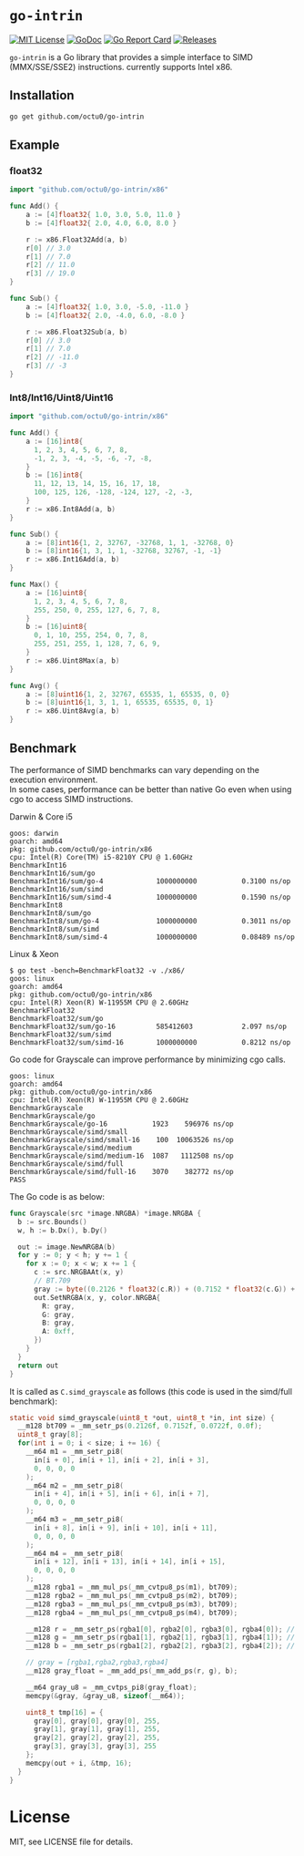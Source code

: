 # `go-intrin`

[![MIT License](https://img.shields.io/github/license/octu0/go-intrin)](https://github.com/octu0/go-intrin/blob/master/LICENSE)
[![GoDoc](https://pkg.go.dev/badge/github.com/octu0/go-intrin)](https://pkg.go.dev/github.com/octu0/go-intrin)
[![Go Report Card](https://goreportcard.com/badge/github.com/octu0/go-intrin)](https://goreportcard.com/report/github.com/octu0/go-intrin)
[![Releases](https://img.shields.io/github/v/release/octu0/go-intrin)](https://github.com/octu0/go-intrin/releases)

`go-intrin` is a Go library that provides a simple interface to SIMD (MMX/SSE/SSE2) instructions.
currently supports Intel x86.

## Installation

```bash
go get github.com/octu0/go-intrin
```

## Example

### float32

```go
import "github.com/octu0/go-intrin/x86"

func Add() {
    a := [4]float32{ 1.0, 3.0, 5.0, 11.0 }
    b := [4]float32{ 2.0, 4.0, 6.0, 8.0 }

    r := x86.Float32Add(a, b)
    r[0] // 3.0
    r[1] // 7.0
    r[2] // 11.0
    r[3] // 19.0
}

func Sub() {
    a := [4]float32{ 1.0, 3.0, -5.0, -11.0 }
    b := [4]float32{ 2.0, -4.0, 6.0, -8.0 }

    r := x86.Float32Sub(a, b)
    r[0] // 3.0
    r[1] // 7.0
    r[2] // -11.0
    r[3] // -3
}
```

### Int8/Int16/Uint8/Uint16

```go
import "github.com/octu0/go-intrin/x86"

func Add() {
    a := [16]int8{
      1, 2, 3, 4, 5, 6, 7, 8,
      -1, 2, 3, -4, -5, -6, -7, -8,
    }
    b := [16]int8{
      11, 12, 13, 14, 15, 16, 17, 18,
      100, 125, 126, -128, -124, 127, -2, -3,
    }
    r := x86.Int8Add(a, b)
}

func Sub() {
    a := [8]int16{1, 2, 32767, -32768, 1, 1, -32768, 0}
    b := [8]int16{1, 3, 1, 1, -32768, 32767, -1, -1}
    r := x86.Int16Add(a, b)
}

func Max() {
    a := [16]uint8{
      1, 2, 3, 4, 5, 6, 7, 8,
      255, 250, 0, 255, 127, 6, 7, 8,
    }
    b := [16]uint8{
      0, 1, 10, 255, 254, 0, 7, 8,
      255, 251, 255, 1, 128, 7, 6, 9,
    }
    r := x86.Uint8Max(a, b)
}

func Avg() {
    a := [8]uint16{1, 2, 32767, 65535, 1, 65535, 0, 0}
    b := [8]uint16{1, 3, 1, 1, 65535, 65535, 0, 1}
    r := x86.Uint8Avg(a, b)
}
```

## Benchmark

The performance of SIMD benchmarks can vary depending on the execution environment.  
In some cases, performance can be better than native Go even when using cgo to access SIMD instructions.

Darwin & Core i5

```
goos: darwin
goarch: amd64
pkg: github.com/octu0/go-intrin/x86
cpu: Intel(R) Core(TM) i5-8210Y CPU @ 1.60GHz
BenchmarkInt16
BenchmarkInt16/sum/go
BenchmarkInt16/sum/go-4         	1000000000	         0.3100 ns/op
BenchmarkInt16/sum/simd
BenchmarkInt16/sum/simd-4       	1000000000	         0.1590 ns/op
BenchmarkInt8
BenchmarkInt8/sum/go
BenchmarkInt8/sum/go-4          	1000000000	         0.3011 ns/op
BenchmarkInt8/sum/simd
BenchmarkInt8/sum/simd-4        	1000000000	         0.08489 ns/op
```

Linux & Xeon

```
$ go test -bench=BenchmarkFloat32 -v ./x86/
goos: linux
goarch: amd64
pkg: github.com/octu0/go-intrin/x86
cpu: Intel(R) Xeon(R) W-11955M CPU @ 2.60GHz
BenchmarkFloat32
BenchmarkFloat32/sum/go
BenchmarkFloat32/sum/go-16         	585412603	         2.097 ns/op
BenchmarkFloat32/sum/simd
BenchmarkFloat32/sum/simd-16       	1000000000	         0.8212 ns/op
```

Go code for Grayscale can improve performance by minimizing cgo calls.

```
goos: linux
goarch: amd64
pkg: github.com/octu0/go-intrin/x86
cpu: Intel(R) Xeon(R) W-11955M CPU @ 2.60GHz
BenchmarkGrayscale
BenchmarkGrayscale/go
BenchmarkGrayscale/go-16           1923    596976 ns/op
BenchmarkGrayscale/simd/small
BenchmarkGrayscale/simd/small-16    100  10063526 ns/op
BenchmarkGrayscale/simd/medium
BenchmarkGrayscale/simd/medium-16  1087   1112508 ns/op
BenchmarkGrayscale/simd/full
BenchmarkGrayscale/simd/full-16    3070    382772 ns/op
PASS
```

The Go code is as below:

```go
func Grayscale(src *image.NRGBA) *image.NRGBA {
  b := src.Bounds()
  w, h := b.Dx(), b.Dy()

  out := image.NewNRGBA(b)
  for y := 0; y < h; y += 1 {
    for x := 0; x < w; x += 1 {
      c := src.NRGBAAt(x, y)
      // BT.709
      gray := byte((0.2126 * float32(c.R)) + (0.7152 * float32(c.G)) + (0.0722 * float32(c.B)))
      out.SetNRGBA(x, y, color.NRGBA{
        R: gray,
        G: gray,
        B: gray,
        A: 0xff,
      })
    }
  }
  return out
}
```

It is called as `C.simd_grayscale` as follows (this code is used in the simd/full benchmark):

```c
static void simd_grayscale(uint8_t *out, uint8_t *in, int size) {
  __m128 bt709 = _mm_setr_ps(0.2126f, 0.7152f, 0.0722f, 0.0f);
  uint8_t gray[8];
  for(int i = 0; i < size; i += 16) {
    __m64 m1 = _mm_setr_pi8(
      in[i + 0], in[i + 1], in[i + 2], in[i + 3],
      0, 0, 0, 0
    );
    __m64 m2 = _mm_setr_pi8(
      in[i + 4], in[i + 5], in[i + 6], in[i + 7],
      0, 0, 0, 0
    );
    __m64 m3 = _mm_setr_pi8(
      in[i + 8], in[i + 9], in[i + 10], in[i + 11],
      0, 0, 0, 0
    );
    __m64 m4 = _mm_setr_pi8(
      in[i + 12], in[i + 13], in[i + 14], in[i + 15],
      0, 0, 0, 0
    );
    __m128 rgba1 = _mm_mul_ps(_mm_cvtpu8_ps(m1), bt709);
    __m128 rgba2 = _mm_mul_ps(_mm_cvtpu8_ps(m2), bt709);
    __m128 rgba3 = _mm_mul_ps(_mm_cvtpu8_ps(m3), bt709);
    __m128 rgba4 = _mm_mul_ps(_mm_cvtpu8_ps(m4), bt709);

    __m128 r = _mm_setr_ps(rgba1[0], rgba2[0], rgba3[0], rgba4[0]); // R
    __m128 g = _mm_setr_ps(rgba1[1], rgba2[1], rgba3[1], rgba4[1]); // G
    __m128 b = _mm_setr_ps(rgba1[2], rgba2[2], rgba3[2], rgba4[2]); // B

    // gray = [rgba1,rgba2,rgba3,rgba4]
    __m128 gray_float = _mm_add_ps(_mm_add_ps(r, g), b);

    __m64 gray_u8 = _mm_cvtps_pi8(gray_float);
    memcpy(&gray, &gray_u8, sizeof(__m64));

    uint8_t tmp[16] = {
      gray[0], gray[0], gray[0], 255,
      gray[1], gray[1], gray[1], 255,
      gray[2], gray[2], gray[2], 255,
      gray[3], gray[3], gray[3], 255
    };
    memcpy(out + i, &tmp, 16);
  }
}
```

# License

MIT, see LICENSE file for details.
